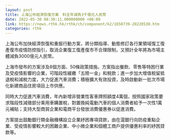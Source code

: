 ```yaml
---
layout: post
title: 上海公布經濟恢復方案　料全年減負3千億元人民幣
date: 2022-05-30 08:30:11.000000000 +08:00
link: https://news.rthk.hk/rthk/ch/component/k2/1650739-20220530.htm
categories: rthk
---
```


上海公布加快經濟恢復和重振行動方案，將分類指導、動態修訂各行業領域復工復產復市疫情防控指引，取消企業復工復產復市不合理限制，又預計全年將為市場主體減負3000億元人民幣。

上海市發布的方案涉及8個方面、50條政策措施。方案指出餐飲、零售等特困行業及受疫情影響的企業，可階段性緩繳「五險一金」和稅款；進一步加大增值稅留抵退稅和減稅力度，大力促進汽車消費；積極擴大有效投資，及時啟動新一批次市場化新建商品住房項目上市供應。

同時大力促進汽車消費，年內新增非營業性客車牌照額度4萬個，按照國家政策要求階段性減徵部分乘用車購置稅，對置換純電動汽車的個人消費者給予一次性1萬元補貼；支持大型商貿企業和電商平台發放消費優惠券以促進消費。

方案提出鼓勵銀行類金融機構設立企業紓困專項貸款，由在滬銀行向防疫重點企業、受疫情影響較大的困難企業、中小微企業和個體工商戶提供優惠利率的紓困貸款等。
